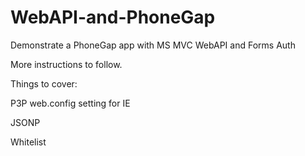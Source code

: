 WebAPI-and-PhoneGap
===================

Demonstrate a PhoneGap app with MS MVC WebAPI and Forms Auth

More instructions to follow.

Things to cover: 

  P3P web.config setting for IE
  
  JSONP
  
  Whitelist
  
